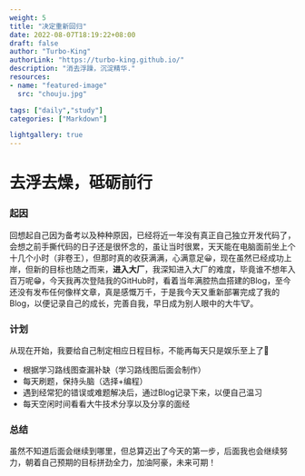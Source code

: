 ```yaml
---
weight: 5
title: "决定重新回归"
date: 2022-08-07T18:19:22+08:00
draft: false
author: "Turbo-King"
authorLink: "https://turbo-king.github.io/"
description: "消去浮躁，沉淀精华."
resources:
- name: "featured-image"
  src: "chouju.jpg"

tags: ["daily","study"]
categories: ["Markdown"]

lightgallery: true
---
```


# 去浮去燥，砥砺前行

<!--more-->

### 起因

回想起自己因为备考以及种种原因，已经将近一年没有真正自己独立开发代码了，会想之前手撕代码的日子还是很怀念的，虽让当时很累，天天能在电脑面前坐上个十几个小时（非卷王），但那时真的收获满满，心满意足:grinning:，现在虽然已经成功上岸，但新的目标也随之而来，**进入大厂**，我深知进入大厂的难度，毕竟谁不想年入百万呢:grin:，今天我再次登陆我的GitHub时，看着当年满腔热血搭建的Blog，至今还没有发布任何像样文章，真是感慨万千，于是我今天又重新部署完成了我的Blog，以便记录自己的成长，完善自我，早日成为别人眼中的大牛🐮。

### 计划

从现在开始，我要给自己制定相应日程目标，不能再每天只是娱乐至上了:see_no_evil:

- 根据学习路线图查漏补缺（学习路线图后面会制作）
- 每天刷题，保持头脑（选择+编程）
- 遇到经常犯的错误或难题解决后，通过Blog记录下来，以便自己温习
- 每天空闲时间看看大牛技术分享以及分享的面经

### 总结

虽然不知道后面会继续到哪里，但总算迈出了今天的第一步，后面我也会继续努力，朝着自己预期的目标拼劲全力，加油阿豪，未来可期！

